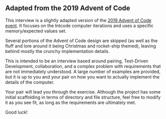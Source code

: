 ## Adapted from the 2019 Advent of Code

This interview is a slightly adapted version of the [2019 Advent of Code event](https://adventofcode.com/2019/). It focuses on the Intcode computer iterations and uses a specific memory/expected values set.

Several portions of the Advent of Code design are skipped (as well as the fluff and lore around it being Christmas and rocket-ship themed), leaving behind mostly the crunchy implementation details.

This is intended to be an interview based around pairing, Test-Driven Development, collaboration, and a complex problem with requirements that are not immediately understood. A large number of examples are provided, but it is up to you and your pair on how you want to actually implement the details of the computer.

Your pair will lead you through the exercise. Although the project has some initial scaffolding in terms of directory and file structure, feel free to modify it as you see fit, as long as the requirements are ultimately met.

Good luck!
